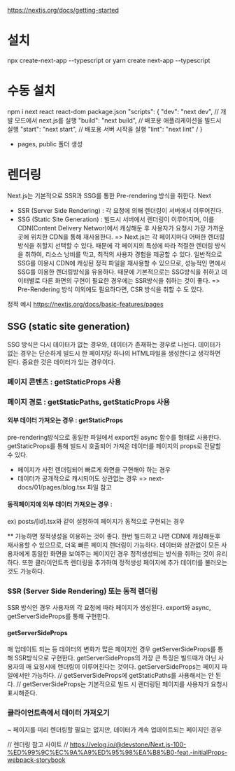 https://nextjs.org/docs/getting-started
# 설치
npx create-next-app --typescript
or
yarn create next-app --typescript

# 수동 설치
npm i next react react-dom
package.json
"scripts": {
  "dev": "next dev", // 개발 모드에서 next.js를 실행
  "build": "next build", // 배포용 애플리케이션을 빌드시 실행
  "start": "next start", // 배포용 서버 시작을 실행
  "lint": "next lint" /
}
- pages, public 폴더 생성

# 렌더링
Next.js는 기본적으로 SSR과 SSG를 통한 Pre-rendering 방식을 취한다. Next
* SSR (Server Side Rendering) : 각 요청에 의해 렌더링이 서버에서 이루어진다.
* SSG (Static Site Generation) : 빌드시 서버에서 렌더링이 이루어지며, 이를 CDN(Content Delivery Networ)에서 캐싱해둔 후 사용자가 요청시 가장 가까운 곳에 위치한 CDN을 통해 재사용한다.
=> Next.js는 각 페이지마다 어떠한 렌더링 방식을 취할지 선택할 수 있다. 때문에 각 페이지의 특성에 따라 적절한 렌더링 방식을 취하여, 리소스 낭비를 막고, 최적의 사용자 경험을 제공할 수 있다.
일반적으로 SSG를 이용시 CDN에 캐싱된 정적 파일을 재사용할 수 있으므로, 성능적인 면에서 SSG를 이용한 렌더링방식을 유용하다. 때문에 기본적으로는 SSG방식을 취하고 데이터별로 다른 화면의 구현이 필요한 경우에는 SSR방식을 취하는 것이 좋다.
=> Pre-Rendering 방식 이외에도 필요하다면, CSR 방식을 취할 수 도 있다.

정적 예시
https://nextjs.org/docs/basic-features/pages

## SSG (static site generation)
SSG 방식은 다시 데이터가 없는 경우와, 데이터가 존재하는 경우로 나뉜다.
데이터가 없는 경우는 단순하게 빌드시 한 페이지당 하나의 HTML파일을 생성한다고 생각하면 된다.
중요한 것은 데이터가 있는 경우이다.
### 페이지 콘텐츠 : getStaticProps 사용
### 페이지 경로 : getStaticPaths, getStaticProps 사용

#### 외부 데이터 가져오는 경우 : getStaticProps 
pre-rendering방식으로 동일한 파일에서 export된 async 함수를 형태로 사용한다. getStaticProps를 통해 빌드시 호출되어 가져온 데이터를 페이지의 props로 전달할 수 있다. 
- 페이지가 사전 렌더링되어 빠르게 화면을 구현해야 하는 경우
- 데이터가 공개적으로 캐시되어도 상관없는 경우
=> next-docs/01/pages/blog.tsx 파일 참고

#### 동적페이지에 외부 데이터 가져오는 경우 : 
ex) posts/[id].tsx와 같이 설정하여 페이지가 동적으로 구현되는 경우

** 가능하면 정적생성을 이용하는 것이 좋다. 한번 빌드하고 나면 CDN에 캐싱해둔후 재사용할 수 있으므로, 더욱 빠른 페이지 렌더링이 가능하다.
데이터와 상관없이 모든 사용자에게 동일한 화면을 보여주는 페이지인 경우 정적생성되는 방식을 취하는 것이 유리하다. 
또한 클라이언트측 렌더링을 추가하여 정적생성 페이지에 추가 데이터를 불러오는 것도 가능하다.

### SSR (Server Side Rendering) 또는 동적 렌더링
SSR 방식인 경우 사용자의 각 요청에 따라 페이지가 생성된다.
export와 async, getServerSideProps를 통해 구현한다.

#### getServerSideProps
매 업데이트 되는 등 데이터의 변화가 많은 페이지인 경우 getServerSideProps를 통해 SSR방식으로 구현한다. getServerSideProps의 가장 큰 특징은 빌드때가 아닌 사용자의 매 요청시에 렌더링이 이루어진다는 것이다.
getServerSideProps는 페이지 파일에서만 가능하다.
// getServerSideProps에 getStaticPaths를 사용해서는 안 된다.
// getServerSideProps는 기본적으로 빌드 시 렌더링된 페이지를 사용자가 요청시 표시해준다.

### 클라이언트측에서 데이터 가져오기 
~ 페이지를 미리 렌더링할 필요는 없지만, 데이터가 계속 업데이트되는 페이지인 경우

// 렌더링 참고 사이트 
// https://velog.io/@devstone/Next.js-100-%ED%99%9C%EC%9A%A9%ED%95%98%EA%B8%B0-feat.-initialProps-webpack-storybook


